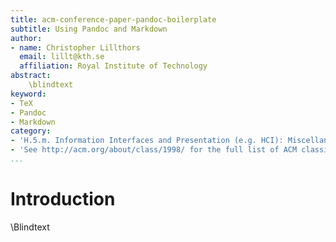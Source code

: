 ```yaml
---
title: acm-conference-paper-pandoc-boilerplate
subtitle: Using Pandoc and Markdown
author:
- name: Christopher Lillthors
  email: lillt@kth.se
  affiliation: Royal Institute of Technology
abstract:
    \blindtext
keyword:
- TeX
- Pandoc
- Markdown
category:
- 'H.5.m. Information Interfaces and Presentation (e.g. HCI): Miscellaneous'
- 'See http://acm.org/about/class/1998/ for the full list of ACM classifiers.  This section is required.'
...
```


# Introduction

\Blindtext
